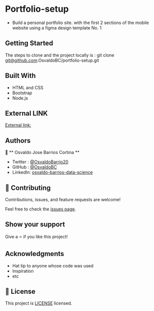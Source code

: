 # Portfolio-setup
- Build a personal portfolio site. with the first 2 sections of the mobile website using a figma design template No. 1

## Getting Started
The steps to clone and the project locally is :
git clone git@github.com:OsvaldoBC/portfolio-setup.git

## Built With

- HTML and CSS
- Bootstrap
- Node.js
## External LINK
[External link:](https://osvaldobc.github.io/osvaldojose.github.io/)

## Authors

👤 ** Osvaldo Jose Barrios Cortina **

- Twitter : [@OsvaldoBarrio20](https://twitter.com/OsvaldoBarrio20)
- GitHub  : [@OsvaldoBC](https://github.com/OsvaldoBC)
- LinkedIn: [osvaldo-barrios-data-science](https://linkedin.com/in/osvaldo-barrios-data-science)

## 🤝 Contributing

Contributions, issues, and feature requests are welcome!

Feel free to check the [issues page](../../issues/).

## Show your support

Give a ⭐️ if you like this project!

## Acknowledgments

- Hat tip to anyone whose code was used
- Inspiration
- etc

## 📝 License

This project is [LICENSE](./LICENSE.txt) licensed.
